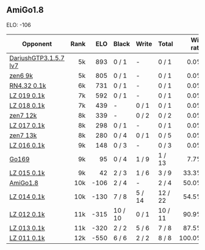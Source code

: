 ## AmiGo1.8 ##

ELO: -106

Opponent | Rank | ELO | Black | Write | Total | Win rate
---------|-----:|----:|-------|-------|-------|-------:
[DariushGTP3.1.5.7 lv7](DariushGTP3.1.5.7%20lv7.md) | 5k | 893 | 0 / 1 | - | 0 / 1 | 0.0%
[zen6 9k](zen6%209k.md) | 5k | 805 | 0 / 1 | - | 0 / 1 | 0.0%
[RN4.32 0.1k](RN4.32%200.1k.md) | 6k | 731 | 0 / 1 | - | 0 / 1 | 0.0%
[LZ 019 0.1k](LZ%20019%200.1k.md) | 7k | 592 | 0 / 1 | - | 0 / 1 | 0.0%
[LZ 018 0.1k](LZ%20018%200.1k.md) | 7k | 439 | - | 0 / 1 | 0 / 1 | 0.0%
[zen7 12k](zen7%2012k.md) | 8k | 339 | - | 0 / 2 | 0 / 2 | 0.0%
[LZ 017 0.1k](LZ%20017%200.1k.md) | 8k | 298 | 0 / 1 | - | 0 / 1 | 0.0%
[zen7 13k](zen7%2013k.md) | 8k | 280 | 0 / 4 | 0 / 1 | 0 / 5 | 0.0%
[LZ 016 0.1k](LZ%20016%200.1k.md) | 9k | 148 | 0 / 3 | - | 0 / 3 | 0.0%
[Go169](Go169.md) | 9k | 95 | 0 / 4 | 1 / 9 | 1 / 13 | 7.7%
[LZ 015 0.1k](LZ%20015%200.1k.md) | 9k | 42 | 2 / 3 | 1 / 6 | 3 / 9 | 33.3%
[AmiGo1.8](AmiGo1.8.md) | 10k | -106 | 2 / 4 | - | 2 / 4 | 50.0%
[LZ 014 0.1k](LZ%20014%200.1k.md) | 10k | -130 | 7 / 8 | 5 / 14 | 12 / 22 | 54.5%
[LZ 012 0.1k](LZ%20012%200.1k.md) | 11k | -315 | 10 / 10 | 0 / 1 | 10 / 11 | 90.9%
[LZ 013 0.1k](LZ%20013%200.1k.md) | 11k | -320 | 2 / 2 | 5 / 6 | 7 / 8 | 87.5%
[LZ 011 0.1k](LZ%20011%200.1k.md) | 12k | -550 | 6 / 6 | 2 / 2 | 8 / 8 | 100.0%
